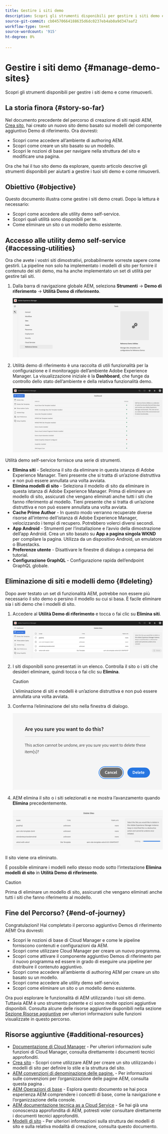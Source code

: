 ```yaml
---
title: Gestire i siti demo
description: Scopri gli strumenti disponibili per gestire i siti demo e come rimuoverli.
source-git-commit: cb04570664188635d6dc0237eb4ab0a9d347aaf2
workflow-type: tm+mt
source-wordcount: '915'
ht-degree: 0%

---
```



# Gestire i siti demo {#manage-demo-sites}

Scopri gli strumenti disponibili per gestire i siti demo e come rimuoverli.

## La storia finora {#story-so-far}

Nel documento precedente del percorso di creazione di siti rapidi AEM, [Crea sito,](create-site.md) hai creato un nuovo sito demo basato sui modelli del componente aggiuntivo Demo di riferimento. Ora dovresti:

* Scopri come accedere all’ambiente di authoring AEM.
* Scopri come creare un sito basato su un modello.
* Scopri le nozioni di base per navigare nella struttura del sito e modificare una pagina.

Ora che hai il tuo sito demo da esplorare, questo articolo descrive gli strumenti disponibili per aiutarti a gestire i tuoi siti demo e come rimuoverli.

## Obiettivo {#objective}

Questo documento illustra come gestire i siti demo creati. Dopo la lettura è necessario:

* Scopri come accedere alle utility demo self-service.
* Scopri quali utilità sono disponibili per te.
* Come eliminare un sito o un modello demo esistente.

## Accesso alle utility demo self-service {#accessing-utilities}

Ora che avete i vostri siti dimostrativi, probabilmente vorreste sapere come gestirli. La pipeline non solo ha implementato i modelli di sito per fornire il contenuto dei siti demo, ma ha anche implementato un set di utilità per gestire tali siti.

1. Dalla barra di navigazione globale AEM, seleziona **Strumenti** -> **Demo di riferimento** -> **Utilità Demo di riferimento**.

   ![Utilità demo self-service](assets/demo-utilities.png)

1. Utilità demo di riferimento è una raccolta di utili funzionalità per la configurazione e il monitoraggio dell’ambiente Adobe Experience Manager. La visualizzazione iniziale è la **Dashboard**, che funge da controllo dello stato dell’ambiente e della relativa funzionalità demo.

   ![Dashboard](assets/dashboard.png)

Utilità demo self-service fornisce una serie di strumenti.

* **Elimina siti** - Seleziona il sito da eliminare in questa istanza di Adobe Experience Manager. Tieni presente che si tratta di un’azione distruttiva e non può essere annullata una volta avviata.
* **Elimina modelli di sito** - Seleziona il modello di sito da eliminare in questa istanza di Adobe Experience Manager. Prima di eliminare un modello di sito, assicurati che vengano eliminati anche tutti i siti che fanno riferimento al modello. Tieni presente che si tratta di un’azione distruttiva e non può essere annullata una volta avviata.
* **Cache Prime Author** - In questo modo verranno recuperate diverse risorse all’interno dell’istanza di Adobe Experience Manager, velocizzando i tempi di recupero. Potrebbero volerci diversi secondi.
* **App Android** - Strumenti per l’installazione e l’avvio della dimostrazione dell’app Android. Crea un sito basato su **App a pagina singola WKND** per compilare la pagina. Utilizza da un dispositivo Android, un emulatore o Bluestacks.
* **Preferenze utente** - Disattivare le finestre di dialogo a comparsa dei tutorial.
* **Configurazione GraphQL** - Configurazione rapida dell’endpoint GraphQL globale.

## Eliminazione di siti e modelli demo {#deleting}

Dopo aver testato un set di funzionalità AEM, potrebbe non essere più necessario il sito demo o persino il modello su cui si basa. È facile eliminare sia i siti demo che i modelli di sito.

1. Accedere al **Utilità Demo di riferimento** e tocca o fai clic su **Elimina siti**.

   ![Elimina siti](assets/delete-sites.png)

1. I siti disponibili sono presentati in un elenco. Controlla il sito o i siti che desideri eliminare, quindi tocca o fai clic su **Elimina**.

   >[!CAUTION]
   >
   >L’eliminazione di siti e modelli è un’azione distruttiva e non può essere annullata una volta avviata.

1. Conferma l’eliminazione del sito nella finestra di dialogo.

   ![Conferma eliminazione sito](assets/confirm-site-delete.png)

1. AEM elimina il sito o i siti selezionati e ne mostra l’avanzamento quando **Elimina** precedentemente.

   ![Elimina stato](assets/delete-progress.png)

Il sito viene ora eliminato.

È possibile eliminare i modelli nello stesso modo sotto l’intestazione **Elimina modelli di sito** in **Utilità Demo di riferimento**.

>[!CAUTION]
>
>Prima di eliminare un modello di sito, assicurati che vengano eliminati anche tutti i siti che fanno riferimento al modello.

## Fine del Percorso? {#end-of-journey}

Congratulazioni! Hai completato il percorso aggiuntivo Demos di riferimento AEM! Ora dovresti:

* Scopri le nozioni di base di Cloud Manager e come le pipeline forniscono contenuti e configurazioni da AEM.
* Scopri come utilizzare Cloud Manager per creare un nuovo programma.
* Scopri come attivare il componente aggiuntivo Demos di riferimento per il nuovo programma ed essere in grado di eseguire una pipeline per distribuire il contenuto aggiuntivo.
* Scopri come accedere all’ambiente di authoring AEM per creare un sito basato su un modello.
* Scopri come accedere alle utility demo self-service.
* Scopri come eliminare un sito o un modello demo esistente.

Ora puoi esplorare le funzionalità di AEM utilizzando i tuoi siti demo. Tuttavia AEM è uno strumento potente e ci sono molte opzioni aggiuntive disponibili. Consulta alcune delle risorse aggiuntive disponibili nella sezione [Sezione Risorse aggiuntive](#additional-resources) per ulteriori informazioni sulle funzioni visualizzate in questo percorso.

## Risorse aggiuntive {#additional-resources}

* [Documentazione di Cloud Manager](https://experienceleague.adobe.com/docs/experience-manager-cloud-service/onboarding/onboarding-concepts/cloud-manager-introduction.html) - Per ulteriori informazioni sulle funzioni di Cloud Manager, consulta direttamente i documenti tecnici approfonditi.
* [Crea sito](/help/sites-cloud/administering/site-creation/create-site.md) - Scopri come utilizzare AEM per creare un sito utilizzando i modelli di sito per definire lo stile e la struttura del sito.
* [AEM convenzioni di denominazione delle pagine.](/help/sites-cloud/authoring/fundamentals/organizing-pages.md#page-name-restrictions-and-best-practices) - Per informazioni sulle convenzioni per l’organizzazione delle pagine AEM, consulta questa pagina .
* [AEM Operazioni di base](/help/sites-cloud/authoring/getting-started/basic-handling.md) - Esplora questo documento se hai poca esperienza AEM comprendere i concetti di base, come la navigazione e l’organizzazione della console.
* [AEM documentazione tecnica as a Cloud Service](https://experienceleague.adobe.com/docs/experience-manager-cloud-service.html?lang=it) - Se hai già una conoscenza approfondita di AEM, potresti voler consultare direttamente i documenti tecnici approfonditi.
* [Modelli di sito](/help/sites-cloud/administering/site-creation/site-templates.md) - Per ulteriori informazioni sulla struttura dei modelli di sito e sulla relativa modalità di creazione, consulta questo documento.
